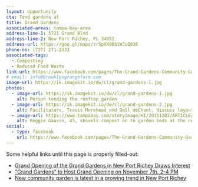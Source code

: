 ```yaml
---
layout: opportunity
cta: Tend gardens at
title: Grand Gardens
associated-areas: tampa-bay-area
address-line-1: 5721 Grand Blvd
address-line-2: New Port Richey, FL 34652
address-url: https://goo.gl/maps/zrSpXX98b1WJuQ836
phone-no: (727) 271-2333
associated-tags: 
  - Composting
  - Reduced Food Waste
link-url: https://www.facebook.com/pages/The-Grand-Gardens-Community-Garden/356985644667166
# email: info@brooklyngrangefarm.com
image-url: https://ik.imagekit.io/dw/cl/grand-gardens-1.jpg
photos:
  - image-url: https://ik.imagekit.io/dw/cl/grand-gardens-1.jpg
    alt: Person tending the rooftop garden
  - image-url: https://ik.imagekit.io/dw/cl/grand-gardens-2.jpg
    alt: Facilitators, Travis Morehead and Dell deChant, discuss layout for garden plots that will be available to local residents to grow their own vegetables.
  - image-url: https://www.tampabay.com/storyimage/HI/20151203/ARTICLE/312039370/EP/1/1/EP-312039370.jpg&MaxW=1200&Q=66
    alt: Reggie Gauvin, 43, shovels compost on to garden beds at the newly established Grand Gardens in New Port Richey.
social:
  - type: facebook
    url: https://www.facebook.com/pages/The-Grand-Gardens-Community-Garden/356985644667166
---
```

Some helpful links until this page is properly filled-out:

- [Grand Opening of the Grand Gardens in New Port Richey Draws Interest](https://newsportrichey.org/2015/11/27/grand-opening-of-the-grand-gardens-in-new-port-richey-draws-interest/)
- [“Grand Gardens” to Host Grand Opening on November 7th, 2-4 PM](https://newsportrichey.org/2015/10/26/grand-gardens-to-host-grand-opening-on-november-7th-2-4-pm/)
- [New community garden is latest in a growing trend in New Port Richey](https://www.tampabay.com/features/humaninterest/new-community-garden-is-latest-in-a-growing-trend-in-new-port-richey/2256291)